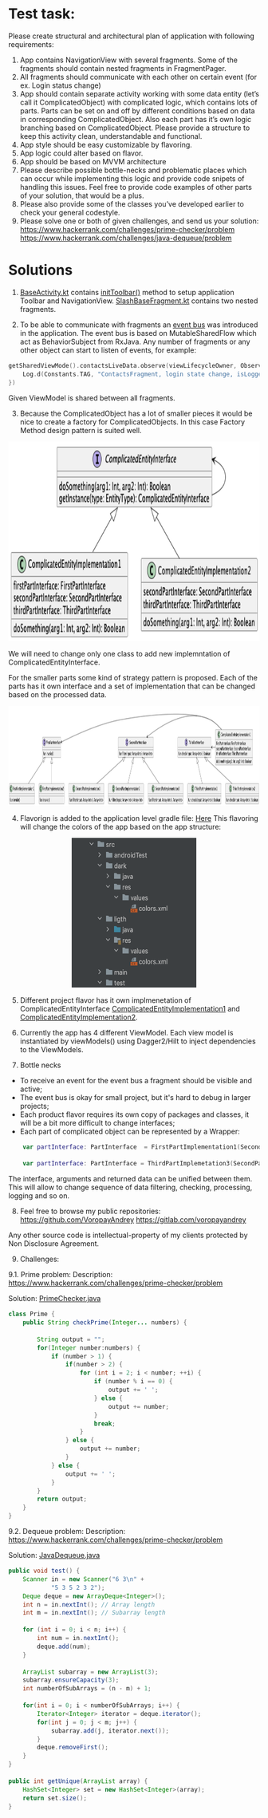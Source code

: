 # Test task:
Please create structural and architectural plan of application with following requirements:
1. App contains NavigationView with several fragments. Some of the fragments should contain nested fragments in FragmentPager.
2. All fragments should communicate with each other on certain event (for ex. Login status change)
3. App should contain separate activity working with some data entity (let’s call it ComplicatedObject) with complicated logic, which contains lots of parts. Parts can be set on and off by different conditions based on data in corresponding ComplicatedObject. Also each part has it’s own logic branching based on ComplicatedObject. Please provide a structure to keep this activity clean, understandable and functional.
4. App style should be easy customizable by flavoring.
5. App logic could alter based on flavor.
6. App should be based on MVVM architecture
7. Please describe possible bottle-necks and problematic places which can occur while implementing this logic and provide code snipets of handling this issues. Feel free to provide code examples of other parts of your solution, that would be a plus.
8. Please also provide some of the classes you’ve developed earlier to check your general codestyle.
9. Please solve one or both of given challenges, and send us your solution:<br/>
https://www.hackerrank.com/challenges/prime-checker/problem<br/>
https://www.hackerrank.com/challenges/java-dequeue/problem<br/>

# Solutions

1. [BaseActivity.kt](app/src/main/java/com/hardway/gdtest/ui/activities/BaseActivity.kt) contains [initToolbar()](https://github.com/VoropayAndrey/GDTestApp/blob/1c5eb796ebac1061635b12d69a38425a00a4c7cd/app/src/main/java/com/hardway/gdtest/ui/activities/BaseActivity.kt#L31) method to setup application Toolbar and NavigationView.
[SlashBaseFragment.kt](https://github.com/VoropayAndrey/GDTestApp/blob/1c5eb796ebac1061635b12d69a38425a00a4c7cd/app/src/main/java/com/hardway/gdtest/ui/fragments/SlashBaseFragment.kt#L30) contains two nested fragments.

2. To be able to communicate with fragments an [event bus](app/src/main/java/com/hardway/gdtest/domain/LoginEventBus.kt) was introduced in the application.
The event bus is based on MutableSharedFlow which act as BehaviorSubject from RxJava.
Any number of fragments or any other object can start to listen of events, for example:
```kotlin
getSharedViewMode().contactsLiveData.observe(viewLifecycleOwner, Observer {
    Log.d(Constants.TAG, "ContactsFragment, login state change, isLoggedIn: ${it.isLoggedIn}")
})
```
Given ViewModel is shared between all fragments.


3. Because the ComplicatedObject has a lot of smaller pieces it would be nice to create a factory for ComplicatedObjects.
In this case Factory Method design pattern is suited well.

<p align="center">
  <img width="800" height="400" src="images/ComplicatedEntity_AbstractMethod.png">
</p>


We will need to change only one class to add new implemntation of ComplicatedEntityInterface.

For the smaller parts some kind of strategy pattern is proposed.
Each of the parts has it own interface and a set of implementation that can be changed based on the processed data.

<p align="center">
  <img width="1000" height="200" src="images/PartsStructure_Strategy.png">
</p>

4. Flavorign is added to the application level gradle file:
[Here](https://github.com/VoropayAndrey/GDTestApp/blob/1c5eb796ebac1061635b12d69a38425a00a4c7cd/app/build.gradle#L42)
This flavoring will change the colors of the app based on the app structure:

<p align="center">
  <img width="250" height="300" src="images/app_structure.png">
</p>

5. Different project flavor has it own implmenetation of ComplicatedEntityInterface [ComplicatedEntityImplementation1](app/src/dark/java/com/hardway/gdtest/domain/entities/ComplicatedEntityImplementation1.kt) and [ComplicatedEntityImplementation2](app/src/dark/java/com/hardway/gdtest/domain/entities/ComplicatedEntityImplementation2.kt).

6. Currently the app has 4 different ViewModel.
Each view model is instantiated by viewModels() using Dagger2/Hilt to inject dependencies to the ViewModels.

7. Bottle necks
- To receive an event for the event bus a fragment should be visible and active;
- The event bus is okay for small project, but it's hard to debug in larger projects;
- Each product flavor requires its own copy of packages and classes, it will be a bit more difficult to change interfaces;
- Each part of complicated object can be represented by a Wrapper:
````kotlin
    var partInterface: PartInterface  = FirstPartImplementation1(SecondPartImplemetation2(ThirdPartImplemetation3()))
    
    var partInterface: PartInterface = ThirdPartImplemetation3(SecondPartImplemetation2(FirstPartImplementation1()))
````
The interface, arguments and returned data can be unified between them.
This will allow to change sequence of data filtering, checking, processing, logging and so on.


8. Feel free to browse my public repositories:
https://github.com/VoropayAndrey
https://gitlab.com/voropayandrey

Any other source code is intellectual-property of my clients protected by Non Disclosure Agreement.

9. Challenges:

9.1. Prime problem:
Description:
https://www.hackerrank.com/challenges/prime-checker/problem

Solution:
[PrimeChecker.java](app/src/test/java/com/hardway/gdtest/PrimeChecker.java)

````java
class Prime {
    public String checkPrime(Integer... numbers) {

        String output = "";
        for(Integer number:numbers) {
            if (number > 1) {
                if(number > 2) {
                    for (int i = 2; i < number; ++i) {
                        if (number % i == 0) {
                            output += ' ';
                        } else {
                            output += number;
                        }
                        break;
                    }
                } else {
                    output += number;
                }
            } else {
                output += ' ';
            }
        }
        return output;
    }
}
````

9.2. Dequeue problem:
Description:
https://www.hackerrank.com/challenges/prime-checker/problem

Solution:
[JavaDequeue.java](app/src/test/java/com/hardway/gdtest/JavaDequeue.java)

````java
public void test() {
    Scanner in = new Scanner("6 3\n" +
            "5 3 5 2 3 2");
    Deque deque = new ArrayDeque<Integer>();
    int n = in.nextInt(); // Array length
    int m = in.nextInt(); // Subarray length

    for (int i = 0; i < n; i++) {
        int num = in.nextInt();
        deque.add(num);
    }

    ArrayList subarray = new ArrayList(3);
    subarray.ensureCapacity(3);
    int numberOfSubArrays = (n - m) + 1;

    for(int i = 0; i < numberOfSubArrays; i++) {
        Iterator<Integer> iterator = deque.iterator();
        for(int j = 0; j < m; j++) {
            subarray.add(j, iterator.next());
        }
        deque.removeFirst();
    }
}

public int getUnique(ArrayList array) {
    HashSet<Integer> set = new HashSet<Integer>(array);
    return set.size();
}
````
